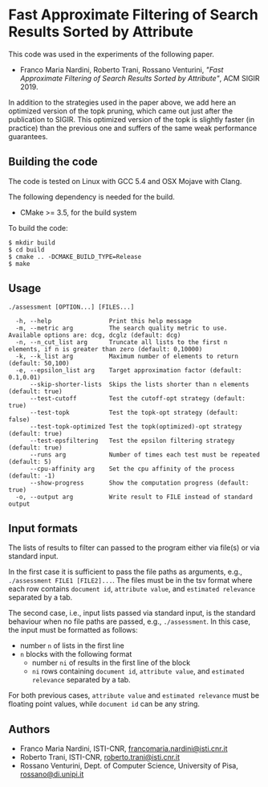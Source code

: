 Fast Approximate Filtering of Search Results Sorted by Attribute
====

This code was used in the experiments of the following paper.

* Franco Maria Nardini, Roberto Trani, Rossano Venturini, _"Fast Approximate Filtering of Search Results Sorted by Attribute"_, ACM SIGIR 2019.

In addition to the strategies used in the paper above, we add here an optimized version of the topk pruning, which came out just after the publication to SIGIR.
This optimized version of the topk is slightly faster (in practice) than the previous one and suffers of the same weak performance guarantees.

Building the code
-----------------

The code is tested on Linux with GCC 5.4 and OSX Mojave with Clang.

The following dependency is needed for the build.

* CMake >= 3.5, for the build system

To build the code:

    $ mkdir build
    $ cd build
    $ cmake .. -DCMAKE_BUILD_TYPE=Release
    $ make


Usage
-----------------------

    ./assessment [OPTION...] [FILES...]
    
      -h, --help                Print this help message
      -m, --metric arg          The search quality metric to use. Available options are: dcg, dcglz (default: dcg)
      -n, --n_cut_list arg      Truncate all lists to the first n elements, if n is greater than zero (default: 0,10000)
      -k, --k_list arg          Maximum number of elements to return (default: 50,100)
      -e, --epsilon_list arg    Target approximation factor (default: 0.1,0.01)
          --skip-shorter-lists  Skips the lists shorter than n elements (default: true)
          --test-cutoff         Test the cutoff-opt strategy (default: true)
          --test-topk           Test the topk-opt strategy (default: false)
          --test-topk-optimized Test the topk(optimized)-opt strategy (default: true)
          --test-epsfiltering   Test the epsilon filtering strategy (default: true)
          --runs arg            Number of times each test must be repeated (default: 5)
          --cpu-affinity arg    Set the cpu affinity of the process (default: -1)
          --show-progress       Show the computation progress (default: true)
      -o, --output arg          Write result to FILE instead of standard output


Input formats
-----------------------

The lists of results to filter can passed to the program either via file(s) or via standard input.

In the first case it is sufficient to pass the file paths as arguments, e.g., `./assessment FILE1 [FILE2]...`.
The files must be in the tsv format where each row contains `document id`, `attribute value`, and `estimated relevance` separated by a tab.

The second case, i.e., input lists passed via standard input, is the standard behaviour when no file paths are passed, e.g., `./assessment`.
In this case, the input must be formatted as follows:
* number `n` of lists in the first line
* `n` blocks with the following format
    * number `ni` of results in the first line of the block
    * `ni` rows containing `document id`, `attribute value`, and `estimated relevance` separated by a tab.

For both previous cases, `attribute value` and `estimated relevance` must be floating point values, while `document id` can be any string.


Authors
-------

* Franco Maria Nardini, ISTI-CNR, <francomaria.nardini@isti.cnr.it>
* Roberto Trani, ISTI-CNR, <roberto.trani@isti.cnr.it>
* Rossano Venturini, Dept. of Computer Science, University of Pisa, <rossano@di.unipi.it>
